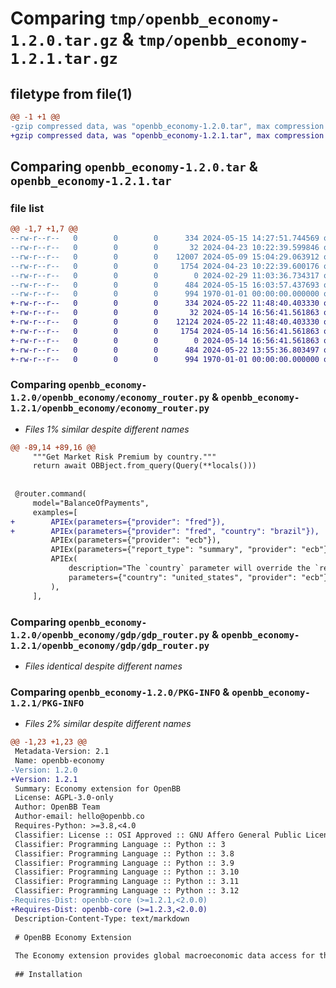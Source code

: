 # Comparing `tmp/openbb_economy-1.2.0.tar.gz` & `tmp/openbb_economy-1.2.1.tar.gz`

## filetype from file(1)

```diff
@@ -1 +1 @@
-gzip compressed data, was "openbb_economy-1.2.0.tar", max compression
+gzip compressed data, was "openbb_economy-1.2.1.tar", max compression
```

## Comparing `openbb_economy-1.2.0.tar` & `openbb_economy-1.2.1.tar`

### file list

```diff
@@ -1,7 +1,7 @@
--rw-r--r--   0        0        0      334 2024-05-15 14:27:51.744569 openbb_economy-1.2.0/README.md
--rw-r--r--   0        0        0       32 2024-04-23 10:22:39.599846 openbb_economy-1.2.0/openbb_economy/__init__.py
--rw-r--r--   0        0        0    12007 2024-05-09 15:04:29.063912 openbb_economy-1.2.0/openbb_economy/economy_router.py
--rw-r--r--   0        0        0     1754 2024-04-23 10:22:39.600176 openbb_economy-1.2.0/openbb_economy/gdp/gdp_router.py
--rw-r--r--   0        0        0        0 2024-02-29 11:03:36.734317 openbb_economy-1.2.0/openbb_economy/py.typed
--rw-r--r--   0        0        0      484 2024-05-15 16:03:57.437693 openbb_economy-1.2.0/pyproject.toml
--rw-r--r--   0        0        0      994 1970-01-01 00:00:00.000000 openbb_economy-1.2.0/PKG-INFO
+-rw-r--r--   0        0        0      334 2024-05-22 11:48:40.403330 openbb_economy-1.2.1/README.md
+-rw-r--r--   0        0        0       32 2024-05-14 16:56:41.561863 openbb_economy-1.2.1/openbb_economy/__init__.py
+-rw-r--r--   0        0        0    12124 2024-05-22 11:48:40.403330 openbb_economy-1.2.1/openbb_economy/economy_router.py
+-rw-r--r--   0        0        0     1754 2024-05-14 16:56:41.561863 openbb_economy-1.2.1/openbb_economy/gdp/gdp_router.py
+-rw-r--r--   0        0        0        0 2024-05-14 16:56:41.561863 openbb_economy-1.2.1/openbb_economy/py.typed
+-rw-r--r--   0        0        0      484 2024-05-22 13:55:36.803497 openbb_economy-1.2.1/pyproject.toml
+-rw-r--r--   0        0        0      994 1970-01-01 00:00:00.000000 openbb_economy-1.2.1/PKG-INFO
```

### Comparing `openbb_economy-1.2.0/openbb_economy/economy_router.py` & `openbb_economy-1.2.1/openbb_economy/economy_router.py`

 * *Files 1% similar despite different names*

```diff
@@ -89,14 +89,16 @@
     """Get Market Risk Premium by country."""
     return await OBBject.from_query(Query(**locals()))
 
 
 @router.command(
     model="BalanceOfPayments",
     examples=[
+        APIEx(parameters={"provider": "fred"}),
+        APIEx(parameters={"provider": "fred", "country": "brazil"}),
         APIEx(parameters={"provider": "ecb"}),
         APIEx(parameters={"report_type": "summary", "provider": "ecb"}),
         APIEx(
             description="The `country` parameter will override the `report_type`.",
             parameters={"country": "united_states", "provider": "ecb"},
         ),
     ],
```

### Comparing `openbb_economy-1.2.0/openbb_economy/gdp/gdp_router.py` & `openbb_economy-1.2.1/openbb_economy/gdp/gdp_router.py`

 * *Files identical despite different names*

### Comparing `openbb_economy-1.2.0/PKG-INFO` & `openbb_economy-1.2.1/PKG-INFO`

 * *Files 2% similar despite different names*

```diff
@@ -1,23 +1,23 @@
 Metadata-Version: 2.1
 Name: openbb-economy
-Version: 1.2.0
+Version: 1.2.1
 Summary: Economy extension for OpenBB
 License: AGPL-3.0-only
 Author: OpenBB Team
 Author-email: hello@openbb.co
 Requires-Python: >=3.8,<4.0
 Classifier: License :: OSI Approved :: GNU Affero General Public License v3
 Classifier: Programming Language :: Python :: 3
 Classifier: Programming Language :: Python :: 3.8
 Classifier: Programming Language :: Python :: 3.9
 Classifier: Programming Language :: Python :: 3.10
 Classifier: Programming Language :: Python :: 3.11
 Classifier: Programming Language :: Python :: 3.12
-Requires-Dist: openbb-core (>=1.2.1,<2.0.0)
+Requires-Dist: openbb-core (>=1.2.3,<2.0.0)
 Description-Content-Type: text/markdown
 
 # OpenBB Economy Extension
 
 The Economy extension provides global macroeconomic data access for the OpenBB Platform.
 
 ## Installation
```

